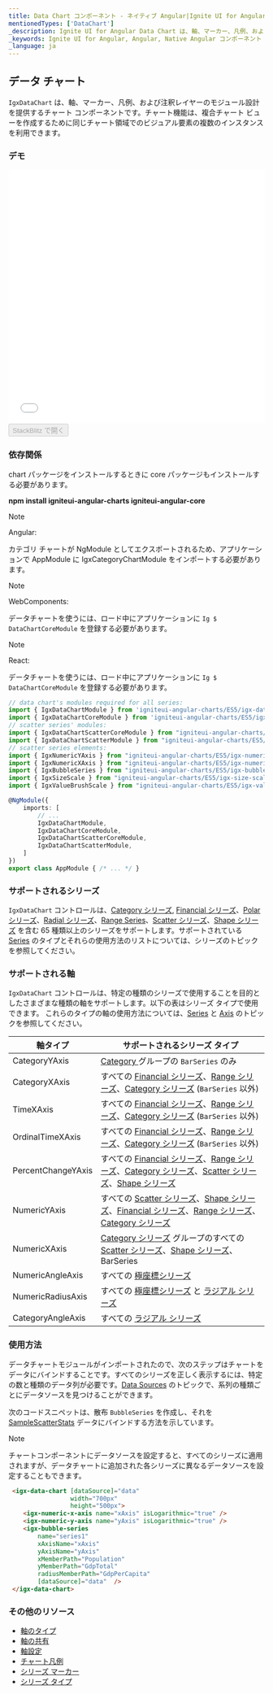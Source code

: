 ```yaml
---
title: Data Chart コンポーネント - ネイティブ Angular|Ignite UI for Angular
mentionedTypes: ['DataChart']
_description: Ignite UI for Angular Data Chart は、軸、マーカー、凡例、および注釈レイヤーのモジュール設計を提供するチャート コンポーネントです。チャート機能は、複合チャート ビューを作成するために同じチャート領域でのビジュアル要素の複数のインスタンスを利用できます。
_keywords: Ignite UI for Angular, Angular, Native Angular コンポーネント スイート, Native Angular コントロール, ネイティブ Angular コンポーネント, ネイティブ Angular コンポーネント ライブラリ, Angular チャート, Angular チャート コントロール, Angular チャート例, Angular チャート コンポーネント, Angular データ チャート
_language: ja
---
```


## データ チャート

`IgxDataChart` は、軸、マーカー、凡例、および注釈レイヤーのモジュール設計を提供するチャート コンポーネントです。チャート機能は、複合チャート ビューを作成するために同じチャート領域でのビジュアル要素の複数のインスタンスを利用できます。

### デモ

<div class="sample-container" style="height: 500px">
    <iframe id="data-chart-overview-iframe" src='{environment:demosBaseUrl}/charts/data-chart-overview' width="100%" height="100%" seamless frameBorder="0" onload="onSampleIframeContentLoaded(this);"></iframe>
</div>
<div>
    <button data-localize="stackblitz" disabled class="stackblitz-btn" data-iframe-id="data-chart-overview-iframe" data-demos-base-url="{environment:demosBaseUrl}">StackBlitz で開く
    </button>
</div>

<div class="divider--half"></div>

### 依存関係

chart パッケージをインストールするときに core パッケージもインストールする必要があります。

**npm install igniteui-angular-charts igniteui-angular-core**

> [!NOTE]
> Angular:
>
> カテゴリ チャートが NgModule としてエクスポートされるため、アプリケーションで
> AppModule に IgxCategoryChartModule をインポートする必要があります。

<!-- -->

> [!NOTE]
> WebComponents:
>
> データチャートを使うには、ロード中にアプリケーションに `Ig $ DataChartCoreModule` 
> を登録する必要があります。

<!-- -->

> [!NOTE]
> React:
>
> データチャートを使うには、ロード中にアプリケーションに `Ig $ DataChartCoreModule` 
> を登録する必要があります。

```typescript
// data chart's modules required for all series:
import { IgxDataChartModule } from 'igniteui-angular-charts/ES5/igx-data-chart-module';
import { IgxDataChartCoreModule } from 'igniteui-angular-charts/ES5/igx-data-chart-core--module';
// scatter series' modules:
import { IgxDataChartScatterCoreModule } from "igniteui-angular-charts/ES5/igx-data-chart-scatter-core-module";
import { IgxDataChartScatterModule } from "igniteui-angular-charts/ES5/igx-data-chart-scatter-module";
// scatter series elements:
import { IgxNumericYAxis } from "igniteui-angular-charts/ES5/igx-numeric-y-axis";
import { IgxNumericXAxis } from "igniteui-angular-charts/ES5/igx-numeric-x-axis";
import { IgxBubbleSeries } from "igniteui-angular-charts/ES5/igx-bubble-series";
import { IgxSizeScale } from "igniteui-angular-charts/ES5/igx-size-scale";
import { IgxValueBrushScale } from "igniteui-angular-charts/ES5/igx-value-brush-scale";

@NgModule({
    imports: [
        // ...
        IgxDataChartModule,
        IgxDataChartCoreModule,
        IgxDataChartScatterCoreModule,
        IgxDataChartScatterModule,
    ]
})
export class AppModule { /* ... */ }
```

<div class="divider--half"></div>

### サポートされるシリーズ

`IgxDataChart` コントロールは、[Category シリーズ](datachart_series_types_category.md), [Financial シリーズ](datachart_series_types_financial.md)、[Polar シリーズ](datachart_series_types_polar.md)、[Radial シリーズ](datachart_series_types_radial.md)、[Range Series](datachart_series_types_range.md)、[Scatter シリーズ](datachart_series_types_scatter_bubble.md)、[Shape シリーズ](datachart_series_types_shape.md) を含む 65 種類以上のシリーズをサポートします。サポートされている [Series](datachart_series_types.md) のタイプとそれらの使用方法のリストについては、シリーズのトピックを参照してください。

### サポートされる軸

`IgxDataChart` コントロールは、特定の種類のシリーズで使用することを目的としたさまざまな種類の軸をサポートします。以下の表はシリーズ タイプで使用できます。   これらのタイプの軸の使用方法については、[Series](datachart_series_types.md) と [Axis](datachart_axis_types.md) のトピックを参照してください。

| 軸タイプ               | サポートされるシリーズ タイプ                                                                                                                                                                                                                                                     |
| ------------------ | ------------------------------------------------------------------------------------------------------------------------------------------------------------------------------------------------------------------------------------------------------------------- |
| CategoryYAxis      | [Category ](datachart_series_types_category.md) グループの `BarSeries` のみ                                                                                                                                                                                                |
| CategoryXAxis      | すべての [Financial シリーズ](datachart_series_types_financial.md)、[Range シリーズ](datachart_series_types_range.md)、[Category シリーズ](datachart_series_types_category.md) (`BarSeries` 以外)                                                                                       |
| TimeXAxis          | すべての [Financial シリーズ](datachart_series_types_financial.md)、[Range シリーズ](datachart_series_types_range.md)、[Category シリーズ](datachart_series_types_category.md) (`BarSeries` 以外)                                                                                       |
| OrdinalTimeXAxis   | すべての [Financial シリーズ](datachart_series_types_financial.md)、[Range シリーズ](datachart_series_types_range.md)、[Category シリーズ](datachart_series_types_category.md) (`BarSeries` 以外)                                                                                       |
| PercentChangeYAxis | すべての [Financial シリーズ](datachart_series_types_financial.md)、[Range シリーズ](datachart_series_types_range.md)、[Category シリーズ](datachart_series_types_category.md)、[Scatter シリーズ](datachart_series_types_scatter_bubble.md)、[Shape シリーズ](datachart_series_types_shape.md) |
| NumericYAxis       | すべての [Scatter シリーズ](datachart_series_types_scatter_bubble.md)、[Shape シリーズ](datachart_series_types_shape.md)、[Financial シリーズ](datachart_series_types_financial.md)、[Range シリーズ](datachart_series_types_range.md)、[Category シリーズ](datachart_series_types_category.md) |
| NumericXAxis       | [Category シリーズ](datachart_series_types_category.md) グループのすべての [Scatter シリーズ](datachart_series_types_scatter_bubble.md)、[Shape シリーズ](datachart_series_types_shape.md)、BarSeries                                                                                      |
| NumericAngleAxis   | すべての [極座標シリーズ](datachart_series_types_polar.md)                                                                                                                                                                                                                     |
| NumericRadiusAxis  | すべての [極座標シリーズ](datachart_series_types_polar.md) と [ラジアル シリーズ](datachart_series_types_radial.md)                                                                                                                                                                     |
| CategoryAngleAxis  | すべての [ラジアル シリーズ](datachart_series_types_radial.md)                                                                                                                                                                                                                  |

### 使用方法

データチャートモジュールがインポートされたので、次のステップはチャートをデータにバインドすることです。すべてのシリーズを正しく表示するには、特定の数と種類のデータ列が必要です。[Data Sources](datachart_data_sources.md) のトピックで、系列の種類ごとにデータソースを見つけることができます。

次のコードスニペットは、散布 `BubbleSeries` を作成し、それを [SampleScatterStats](datachart_data_sources_stats.md) データにバインドする方法を示しています。

> [!NOTE]
>
> チャートコンポーネントにデータソースを設定すると、すべてのシリーズに適用されますが、データチャートに追加された各シリーズに異なるデータソースを設定することもできます。

```html
 <igx-data-chart [dataSource]="data"
                 width="700px"
                 height="500px">
    <igx-numeric-x-axis name="xAxis" isLogarithmic="true" />
    <igx-numeric-y-axis name="yAxis" isLogarithmic="true" />
    <igx-bubble-series
        name="series1"
        xAxisName="xAxis"
        yAxisName="yAxis"
        xMemberPath="Population"
        yMemberPath="GdpTotal"
        radiusMemberPath="GdpPerCapita"
        [dataSource]="data"  />
 </igx-data-chart>
```

<div class="divider--half"></div>

### その他のリソース

-   [軸のタイプ](datachart_axis_types.md)
-   [軸の共有](datachart_axis_sharing.md)
-   [軸設定](datachart_axis_settings.md)
-   [チャート凡例](datachart_chart_legends.md)
-   [シリーズ マーカー](datachart_series_markers.md)
-   [シリーズ タイプ](datachart_series_types.md)
